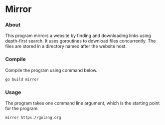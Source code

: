 # Mirror

### About
This program mirrors a website by finding and downloading links using depth-first search.
It uses goroutines to download files concurrently. The files are stored in a directory named after the website host.

### Compile
Compile the program using command below.
```sh
go build mirror
```

### Usage
The program takes one command line argument, which is the starting point for the program.
```sh
mirror https://golang.org
```